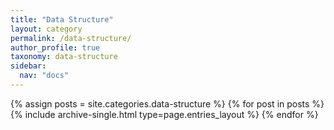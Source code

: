 ```yaml
---
title: "Data Structure"
layout: category
permalink: /data-structure/
author_profile: true
taxonomy: data-structure
sidebar:
  nav: "docs"
---
```


{% assign posts = site.categories.data-structure %}
{% for post in posts %} {% include archive-single.html type=page.entries_layout %} {% endfor %}